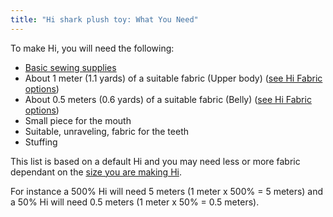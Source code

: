 ```yaml
---
title: "Hi shark plush toy: What You Need"
---
```


To make Hi, you will need the following:

- [Basic sewing supplies](/docs/sewing/basic-sewing-supplies)
- About 1 meter (1.1 yards) of a suitable fabric (Upper body) ([see Hi Fabric options](/docs/patterns/hi/fabric/))
- About 0.5 meters (0.6 yards) of a suitable fabric (Belly) ([see Hi Fabric options](/docs/patterns/hi/fabric/))
- Small piece for the mouth
- Suitable, unraveling, fabric for the teeth
- Stuffing

<Note>

This list is based on a default Hi and you may need less or more fabric dependant on the [size you are making Hi](/docs/patterns/hi/options/size/).

For instance a 500% Hi will need 5 meters (1 meter x 500%  = 5 meters) and a 50% Hi will need 0.5 meters (1 meter x 50% = 0.5 meters).


</Note>
